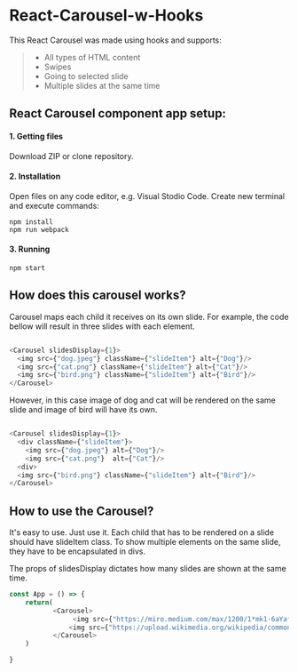 # React-Carousel-w-Hooks

This React Carousel was made using hooks and supports:

> - All types of HTML content
> - Swipes
> - Going to selected slide
> - Multiple slides at the same time


## React Carousel component app setup:

#### 1. Getting files 

Download ZIP or clone repository.

#### 2. Installation

Open files on any code editor, e.g. Visual Stodio Code. Create new terminal and execute commands:
```
npm install
npm run webpack
```

#### 3. Running

```
npm start
```



## How does this carousel works?

Carousel maps each child it receives on its own slide. For example, the code bellow will result in three slides with each element. 
```javascript

<Carousel slidesDisplay={1}>
  <img src={"dog.jpeg"} className={"slideItem"} alt={"Dog"}/>
  <img src={"cat.png"} className={"slideItem"} alt={"Cat"}/>
  <img src={"bird.png"} className={"slideItem"} alt={"Bird"}/>
</Carousel>

```

However, in this case image of dog and cat will be rendered on the same slide and image of bird will have its own.
```javascript

<Carousel slidesDisplay={1}>
  <div className={"slideItem"}>
    <img src={"dog.jpeg"} alt={"Dog"}/>
    <img src={"cat.png"}  alt={"Cat"}/>
  <div>
  <img src={"bird.png"} className={"slideItem"} alt={"Bird"}/>
</Carousel>

```

## How to use the Carousel?

It's easy to use. Just use it. Each child that has to be rendered on a slide should have slideItem class. To show multiple elements on the same slide, they have to be encapsulated in divs. 

The props of slidesDisplay dictates how many slides are shown at the same time.

```javascript
const App = () => {
    return(
           <Carousel>
                <img src={"https://miro.medium.com/max/1200/1*mk1-6aYaf_Bes1E3Imhc0A.jpeg"} className={"slideItem"} alt={"Baby yoda"}/>
               <img src={"https://upload.wikimedia.org/wikipedia/commons/thumb/b/b6/Image_created_with_a_mobile_phone.png/1200px-Image_created_with_a_mobile_phone.png"} className={"slideItem"} alt={"phone"}/>
           </Carousel>
    )

}
```
